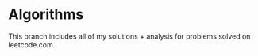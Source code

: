 # Algorithms

This branch includes all of my solutions + analysis for problems solved on leetcode.com. 
